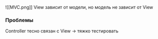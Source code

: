 ![[MVC.png]]
View зависит от модели, но модель не зависит от View

### Проблемы
Controller тесно связан с View -> тяжко тестировать